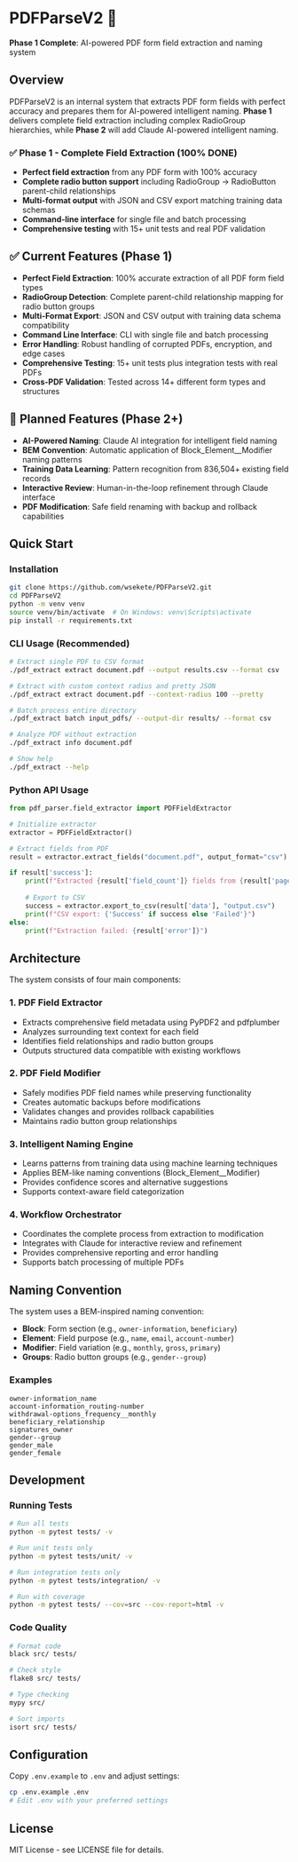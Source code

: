 # PDFParseV2 🎉

**Phase 1 Complete**: AI-powered PDF form field extraction and naming system

## Overview

PDFParseV2 is an internal system that extracts PDF form fields with perfect accuracy and prepares them for AI-powered intelligent naming. **Phase 1** delivers complete field extraction including complex RadioGroup hierarchies, while **Phase 2** will add Claude AI-powered intelligent naming.

### ✅ Phase 1 - Complete Field Extraction (100% DONE)
- **Perfect field extraction** from any PDF form with 100% accuracy
- **Complete radio button support** including RadioGroup → RadioButton parent-child relationships  
- **Multi-format output** with JSON and CSV export matching training data schemas
- **Command-line interface** for single file and batch processing
- **Comprehensive testing** with 15+ unit tests and real PDF validation

## ✅ Current Features (Phase 1)

- **Perfect Field Extraction**: 100% accurate extraction of all PDF form field types
- **RadioGroup Detection**: Complete parent-child relationship mapping for radio button groups
- **Multi-Format Export**: JSON and CSV output with training data schema compatibility
- **Command Line Interface**: CLI with single file and batch processing
- **Error Handling**: Robust handling of corrupted PDFs, encryption, and edge cases
- **Comprehensive Testing**: 15+ unit tests plus integration tests with real PDFs
- **Cross-PDF Validation**: Tested across 14+ different form types and structures

## 🚧 Planned Features (Phase 2+)

- **AI-Powered Naming**: Claude AI integration for intelligent field naming
- **BEM Convention**: Automatic application of Block_Element__Modifier naming patterns
- **Training Data Learning**: Pattern recognition from 836,504+ existing field records
- **Interactive Review**: Human-in-the-loop refinement through Claude interface
- **PDF Modification**: Safe field renaming with backup and rollback capabilities

## Quick Start

### Installation

```bash
git clone https://github.com/wsekete/PDFParseV2.git
cd PDFParseV2
python -m venv venv
source venv/bin/activate  # On Windows: venv\Scripts\activate
pip install -r requirements.txt
```

### CLI Usage (Recommended)

```bash
# Extract single PDF to CSV format
./pdf_extract extract document.pdf --output results.csv --format csv

# Extract with custom context radius and pretty JSON
./pdf_extract extract document.pdf --context-radius 100 --pretty

# Batch process entire directory  
./pdf_extract batch input_pdfs/ --output-dir results/ --format csv

# Analyze PDF without extraction
./pdf_extract info document.pdf

# Show help
./pdf_extract --help 
```

### Python API Usage

```python
from pdf_parser.field_extractor import PDFFieldExtractor

# Initialize extractor
extractor = PDFFieldExtractor()

# Extract fields from PDF
result = extractor.extract_fields("document.pdf", output_format="csv")

if result['success']:
    print(f"Extracted {result['field_count']} fields from {result['pages_processed']} pages")
    
    # Export to CSV
    success = extractor.export_to_csv(result['data'], "output.csv")
    print(f"CSV export: {'Success' if success else 'Failed'}")
else:
    print(f"Extraction failed: {result['error']}")
```

## Architecture

The system consists of four main components:

### 1. PDF Field Extractor
- Extracts comprehensive field metadata using PyPDF2 and pdfplumber
- Analyzes surrounding text context for each field
- Identifies field relationships and radio button groups
- Outputs structured data compatible with existing workflows

### 2. PDF Field Modifier
- Safely modifies PDF field names while preserving functionality
- Creates automatic backups before modifications
- Validates changes and provides rollback capabilities
- Maintains radio button group relationships

### 3. Intelligent Naming Engine
- Learns patterns from training data using machine learning techniques
- Applies BEM-like naming conventions (Block_Element__Modifier)
- Provides confidence scores and alternative suggestions
- Supports context-aware field categorization

### 4. Workflow Orchestrator
- Coordinates the complete process from extraction to modification
- Integrates with Claude for interactive review and refinement
- Provides comprehensive reporting and error handling
- Supports batch processing of multiple PDFs

## Naming Convention

The system uses a BEM-inspired naming convention:

- **Block**: Form section (e.g., `owner-information`, `beneficiary`)
- **Element**: Field purpose (e.g., `name`, `email`, `account-number`)
- **Modifier**: Field variation (e.g., `monthly`, `gross`, `primary`)
- **Groups**: Radio button groups (e.g., `gender--group`)

### Examples
```
owner-information_name
account-information_routing-number
withdrawal-options_frequency__monthly
beneficiary_relationship
signatures_owner
gender--group
gender_male
gender_female
```

## Development

### Running Tests

```bash
# Run all tests
python -m pytest tests/ -v

# Run unit tests only
python -m pytest tests/unit/ -v

# Run integration tests only  
python -m pytest tests/integration/ -v

# Run with coverage
python -m pytest tests/ --cov=src --cov-report=html -v
```

### Code Quality

```bash
# Format code
black src/ tests/

# Check style
flake8 src/ tests/

# Type checking
mypy src/

# Sort imports
isort src/ tests/
```

## Configuration

Copy `.env.example` to `.env` and adjust settings:

```bash
cp .env.example .env
# Edit .env with your preferred settings
```

## License

MIT License - see LICENSE file for details.